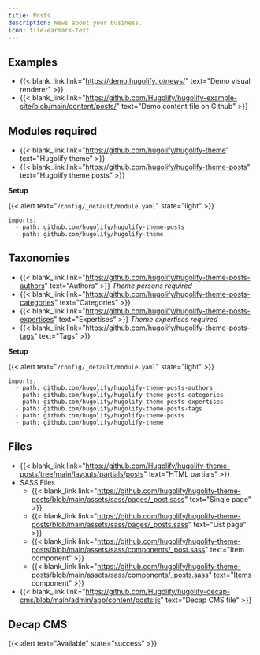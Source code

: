 ```yaml
---
title: Posts
description: News about your business.
icon: file-earmark-text
---
```


## Examples

- {{< blank_link link="https://demo.hugolify.io/news/" text="Demo visual renderer" >}}
- {{< blank_link link="https://github.com/Hugolify/hugolify-example-site/blob/main/content/posts/" text="Demo content file on Github" >}}

## Modules required

- {{< blank_link link="https://github.com/hugolify/hugolify-theme" text="Hugolify theme" >}}
- {{< blank_link link="https://github.com/hugolify/hugolify-theme-posts" text="Hugolify theme posts" >}}

**Setup**

{{< alert text="`/config/_default/module.yaml`" state="light" >}}

```go-html-template
imports:
  - path: github.com/hugolify/hugolify-theme-posts
  - path: github.com/hugolify/hugolify-theme
```

## Taxonomies

- {{< blank_link link="https://github.com/hugolify/hugolify-theme-posts-authors" text="Authors" >}} _Theme persons required_
- {{< blank_link link="https://github.com/hugolify/hugolify-theme-posts-categories" text="Categories" >}}
- {{< blank_link link="https://github.com/hugolify/hugolify-theme-posts-expertises" text="Expertises" >}} _Theme expertises required_
- {{< blank_link link="https://github.com/hugolify/hugolify-theme-posts-tags" text="Tags" >}}

**Setup**

{{< alert text="`/config/_default/module.yaml`" state="light" >}}

```go-html-template
imports:
  - path: github.com/hugolify/hugolify-theme-posts-authors
  - path: github.com/hugolify/hugolify-theme-posts-categories
  - path: github.com/hugolify/hugolify-theme-posts-expertises
  - path: github.com/hugolify/hugolify-theme-posts-tags
  - path: github.com/hugolify/hugolify-theme-posts
  - path: github.com/hugolify/hugolify-theme
```

## Files

- {{< blank_link link="https://github.com/Hugolify/hugolify-theme-posts/tree/main/layouts/partials/posts" text="HTML partials" >}}
- SASS Files
  - {{< blank_link link="https://github.com/hugolify/hugolify-theme-posts/blob/main/assets/sass/pages/_post.sass" text="Single page" >}}
  - {{< blank_link link="https://github.com/hugolify/hugolify-theme-posts/blob/main/assets/sass/pages/_posts.sass" text="List page" >}}
  - {{< blank_link link="https://github.com/hugolify/hugolify-theme-posts/blob/main/assets/sass/components/_post.sass" text="Item component" >}}
  - {{< blank_link link="https://github.com/hugolify/hugolify-theme-posts/blob/main/assets/sass/components/_posts.sass" text="Items component" >}}
- {{< blank_link link="https://github.com/Hugolify/hugolify-decap-cms/blob/main/admin/app/content/posts.js" text="Decap CMS file" >}}

## Decap CMS

{{< alert text="Available" state="success" >}}
